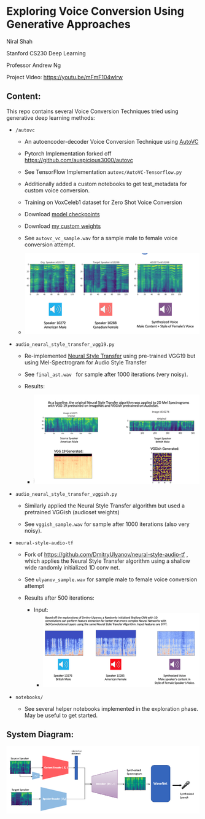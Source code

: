 # Exploring Voice Conversion Using Generative Approaches

Niral Shah

Stanford CS230 Deep Learning 

Professor Andrew Ng

Project Video: https://youtu.be/mFmF104wlrw

## Content:
This repo contains several Voice Conversion Techniques tried using generative deep learning methods: 

- `/autovc` 
    - An autoencoder-decoder Voice Conversion Technique using [AutoVC](https://arxiv.org/abs/1905.05879)
    
    - Pytorch Implementation forked off https://github.com/auspicious3000/autovc

    - See TensorFlow Implementation `autovc/AutoVC-Tensorflow.py` 

    - Additionally added a custom notebooks to get test_metadata for custom voice conversion. 

    - Training on VoxCeleb1 dataset for Zero Shot Voice Conversion

    - Download [model checkpoints](https://drive.google.com/drive/folders/1lumwj3ijr0SMvWGWo-HM_RjgNUHiqGnQ?usp=sharing)

    - Download [my custom weights]()

    - See `autovc_vc_sample.wav` for a sample male to female voice conversion attempt. 
    - ![AutoVC Voice Conversion](images/autovc.png)

-   `audio_neural_style_transfer_vgg19.py`
    - Re-implemented [Neural Style Transfer](https://www.cv-foundation.org/openaccess/content_cvpr_2016/papers/Gatys_Image_Style_Transfer_CVPR_2016_paper.pdf) using pre-trained VGG19 but using Mel-Spectrogram for Audio Style Transfer
    - See `final_ast.wav ` for sample after 1000 iterations (very noisy). 

    - Results:
        - ![Voice Conversion](images/vgg_ish.png)


- `audio_neural_style_transfer_vggish.py` 
    - Similarly applied the Neural Style Transfer algorithm but used a pretrained VGGish (audioset weights)

    - See `vggish_sample.wav` for sample after 1000 iterations (also very noisy). 


- `neural-style-audio-tf`  
    - Fork of https://github.com/DmitryUlyanov/neural-style-audio-tf , which applies the Neural Style Transfer algorithm using a shallow wide randomly initialized 1D conv net.

    - See `ulyanov_sample.wav` for sample male to female voice conversion attempt

    - Results after 500 iterations:
        - Input:
            - ![Input Spectrogram](images/ulyanov.png?raw=true "Input")


- `notebooks/` 
    - See several helper notebooks implemented in the exploration phase. May be useful to get started. 



## System Diagram:
![System Diagram](images/system_diagram.png?raw=true "Input")
